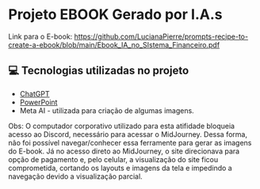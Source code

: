 # Projeto EBOOK Gerado por I.A.s

Link para o E-book: https://github.com/LucianaPierre/prompts-recipe-to-create-a-ebook/blob/main/Ebook_IA_no_SIstema_Financeiro.pdf

## 💻 Tecnologias utilizadas no projeto

- [ChatGPT](https://chat.openai.com/) 
- [PowerPoint](https://www.microsoft.com/en/microsoft-365/powerpoint)
- Meta AI - utilizada para criação de algumas imagens.

Obs: O computador corporativo utilizado para esta atifidade bloqueia acesso ao Discord, necessário para acessar o MidJourney.
Dessa forma, não foi possível navegar/conhecer essa ferramente para gerar as imagens do E-book. Já no acesso direto ao MidJourney, o site direcionava para opção de pagamento e, pelo celular, a visualização do site ficou comprometida, cortando os layouts e imagens da tela e impedindo a navegação devido a visualização parcial. 
